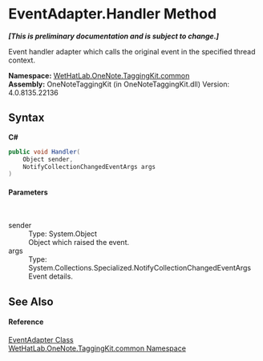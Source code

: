 # EventAdapter.Handler Method 
 _**\[This is preliminary documentation and is subject to change.\]**_

Event handler adapter which calls the original event in the specified thread context.

**Namespace:**&nbsp;<a href="bcdbab9c-63d1-48a4-6937-af53fb8d9a55.md">WetHatLab.OneNote.TaggingKit.common</a><br />**Assembly:**&nbsp;OneNoteTaggingKit (in OneNoteTaggingKit.dll) Version: 4.0.8135.22136

## Syntax

**C#**<br />
``` C#
public void Handler(
	Object sender,
	NotifyCollectionChangedEventArgs args
)
```


#### Parameters
&nbsp;<dl><dt>sender</dt><dd>Type: System.Object<br />Object which raised the event.</dd><dt>args</dt><dd>Type: System.Collections.Specialized.NotifyCollectionChangedEventArgs<br />Event details.</dd></dl>

## See Also


#### Reference
<a href="9290f7ea-7087-0221-2c13-92bdb96d67fa.md">EventAdapter Class</a><br /><a href="bcdbab9c-63d1-48a4-6937-af53fb8d9a55.md">WetHatLab.OneNote.TaggingKit.common Namespace</a><br />